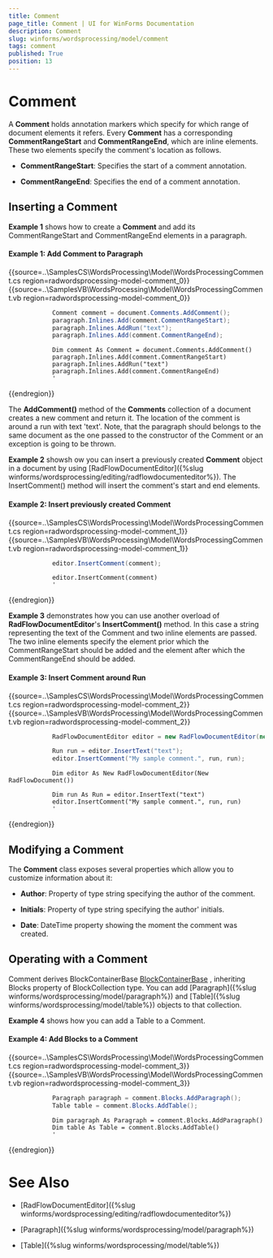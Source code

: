```yaml
---
title: Comment
page_title: Comment | UI for WinForms Documentation
description: Comment
slug: winforms/wordsprocessing/model/comment
tags: comment
published: True
position: 13
---
```


# Comment

A __Comment__ holds annotation markers which specify for which range of document elements it refers. Every __Comment__ has a corresponding __CommentRangeStart__ and __CommentRangeEnd__, which are inline elements. These two elements specify the comment's location as follows.
      

* __CommentRangeStart__: Specifies the start of a comment annotation.
          

* __CommentRangeEnd__: Specifies the end of a comment annotation.
          

## Inserting a Comment

__Example 1__ shows how to create a __Comment__ and add its CommentRangeStart and CommentRangeEnd elements in a paragraph.
        
#### Example 1: Add Comment to Paragraph

{{source=..\SamplesCS\WordsProcessing\Model\WordsProcessingComment.cs region=radwordsprocessing-model-comment_0}} 
{{source=..\SamplesVB\WordsProcessing\Model\WordsProcessingComment.vb region=radwordsprocessing-model-comment_0}} 

````C#
            Comment comment = document.Comments.AddComment();
            paragraph.Inlines.Add(comment.CommentRangeStart);
            paragraph.Inlines.AddRun("text");
            paragraph.Inlines.Add(comment.CommentRangeEnd);
````
````VB.NET
            Dim comment As Comment = document.Comments.AddComment()
            paragraph.Inlines.Add(comment.CommentRangeStart)
            paragraph.Inlines.AddRun("text")
            paragraph.Inlines.Add(comment.CommentRangeEnd)
            '
````

{{endregion}}

The __AddComment()__ method of the __Comments__ collection of a document creates a new comment and return it. The location of the comment is around a run with text 'text'. Note, that the paragraph should belongs to the same document as the one passed to the constructor of the Comment or an exception is going to be thrown.
        

__Example 2__ showsh ow you can insert a previously created __Comment__ object in a document by using [RadFlowDocumentEditor]({%slug winforms/wordsprocessing/editing/radflowdocumenteditor%}). The InsertComment() method will insert the comment's start and end elements.

#### Example 2: Insert previously created Comment

{{source=..\SamplesCS\WordsProcessing\Model\WordsProcessingComment.cs region=radwordsprocessing-model-comment_1}} 
{{source=..\SamplesVB\WordsProcessing\Model\WordsProcessingComment.vb region=radwordsprocessing-model-comment_1}} 

````C#
            editor.InsertComment(comment);
````
````VB.NET
            editor.InsertComment(comment)
            '
````

{{endregion}} 

__Example 3__ demonstrates how you can use another overload of __RadFlowDocumentEditor__'s __InsertComment()__ method. In this case a string representing the text of the Comment and two inline elements are passed. The two inline elements specify the element prior which the CommentRangeStart should be added and the element after which the CommentRangeEnd should be added.

#### Example 3: Insert Comment around Run

{{source=..\SamplesCS\WordsProcessing\Model\WordsProcessingComment.cs region=radwordsprocessing-model-comment_2}} 
{{source=..\SamplesVB\WordsProcessing\Model\WordsProcessingComment.vb region=radwordsprocessing-model-comment_2}} 

````C#
            RadFlowDocumentEditor editor = new RadFlowDocumentEditor(new RadFlowDocument());

            Run run = editor.InsertText("text");
            editor.InsertComment("My sample comment.", run, run);
````
````VB.NET
            Dim editor As New RadFlowDocumentEditor(New RadFlowDocument())

            Dim run As Run = editor.InsertText("text")
            editor.InsertComment("My sample comment.", run, run)
            '
````

{{endregion}} 




## Modifying a Comment

The __Comment__ class exposes several properties which allow you to customize information about it:
        

* __Author__: Property of type string specifying the author of the comment.
            

* __Initials__:  Property of type string specifying the author' initials.
            

* __Date__: DateTime property showing the moment the comment was created.
            

## Operating with a Comment

Comment derives BlockContainerBase [BlockContainerBase](http://www.telerik.com/help/winforms/allmembers_t_telerik_windows_documents_flow_model_blockcontainerbase.html)
, inheriting Blocks property of BlockCollection type. You can add [Paragraph]({%slug winforms/wordsprocessing/model/paragraph%})  and [Table]({%slug winforms/wordsprocessing/model/table%}) objects to that collection.
        

__Example 4__ shows how you can add a Table to a Comment.

#### Example 4: Add Blocks to a Comment

{{source=..\SamplesCS\WordsProcessing\Model\WordsProcessingComment.cs region=radwordsprocessing-model-comment_3}} 
{{source=..\SamplesVB\WordsProcessing\Model\WordsProcessingComment.vb region=radwordsprocessing-model-comment_3}} 

````C#
            Paragraph paragraph = comment.Blocks.AddParagraph();
            Table table = comment.Blocks.AddTable();
````
````VB.NET
            Dim paragraph As Paragraph = comment.Blocks.AddParagraph()
            Dim table As Table = comment.Blocks.AddTable()
            '
````

{{endregion}} 

# See Also

 * [RadFlowDocumentEditor]({%slug winforms/wordsprocessing/editing/radflowdocumenteditor%})

 * [Paragraph]({%slug winforms/wordsprocessing/model/paragraph%})

 * [Table]({%slug winforms/wordsprocessing/model/table%})
